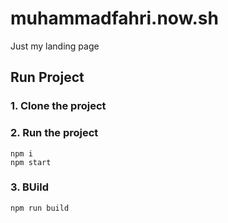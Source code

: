 # muhammadfahri.now.sh

Just my landing page

## Run Project

### 1. Clone the project

### 2. Run the project

```shell
npm i
npm start
```

### 3. BUild

```shell
npm run build
```
